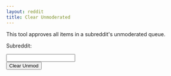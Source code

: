 ```yaml
---
layout: reddit
title: Clear Unmoderated
---
```


This tool approves all items in a subreddit's unmoderated queue.

<p>Subreddit:</p>
<input type="text" name="subreddit" id="sub-input"><br>
<button type="button" onClick="hitAPI()">Clear Unmod</button>
<div id="display-result"><div>
<script>
function hitAPI() {
    var sub = document.getElementById('sub-input').value
    var x= new XMLHttpRequest();
    x.open("POST", "https://api.captainmeta4.me/reddit/clear_unmod");
    x.setRequestHeader('Content-Type', 'application/json');
    x.withCredentials=true;
    x.onload=function displayView(){
        var y = document.getElementById('display-result');
        y.innerHTML=r.response;
    }
    x.send(JSON.stringify({"subreddit": sub}));
}
</script>
